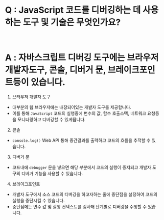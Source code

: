 # Q : JavaScript 코드를 디버깅하는 데 사용하는 도구 및 기술은 무엇인가요?

<br />

# A : 자바스크립트 디버깅 도구에는 브라우저 개발자도구, 콘솔, 디버거 문, 브레이크포인트등이 있습니다.

1. 브라우저 개발자 도구

- 대부분의 웹 브라우저에는 내장되어있는 개발자 도구를 제공합니다.
- 이를 통해 `JavaScript` 코드의 실행중에 변수의 값, 함수 호출스택, 네트워크 요청등을 모니터링하고 디버깅할 수 있게됩니다.

2. 콘솔

- `console.log()` Web API 통해 중간결과를 출력하고 코드의 흐름을 추적할 수 있습니다.

3. 디버거 문

- 코드내에 `debugger` 문을 넣으면 해당 부분에서 코드의 실행이 중지되고 개발자 도구의 디버거 기능을 사용할 수 있습니다.

4. 브레이크포인트

- 개발자 도구에서 소스 코드의 디버깅을 하고자하는 줄에 중단점을 설정하여 코드의 실행을 중단시킬 수 있습니다.
- 중단점에는 변수 값 및 실행 컨텍스트를 검사해 단계별로 디버깅을 수행할 수 있습니다.
